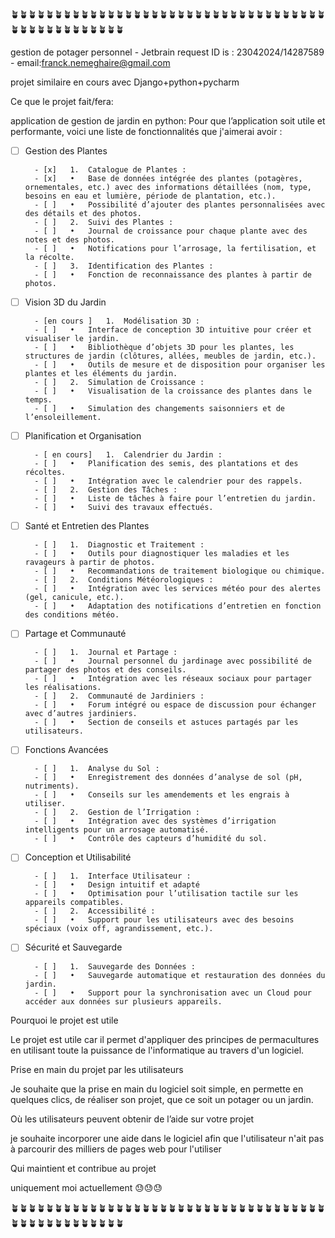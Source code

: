 🪴🪴🪴🪴🪴🪴🪴🪴🪴🪴🪴🪴🪴🪴🪴🪴🪴🪴🪴🪴🪴🪴🪴🪴🪴🪴🪴🪴🪴🪴🪴🪴🪴🪴🪴🪴🪴🪴🪴🪴🪴🪴🪴🪴🪴🪴🪴🪴🪴

gestion de potager personnel - Jetbrain request ID is :  23042024/14287589 - email:franck.nemeghaire@gmail.com

projet similaire en cours avec Django+python+pycharm

Ce que le projet fait/fera:

application de gestion de jardin en python:
Pour que l’application soit utile et performante, voici une liste de fonctionnalités que j'aimerai avoir :

- [ ] Gestion des Plantes

        - [x] 	1.	Catalogue de Plantes :
        - [x] 	•	Base de données intégrée des plantes (potagères, ornementales, etc.) avec des informations détaillées (nom, type, besoins en eau et lumière, période de plantation, etc.).
        - [ ] 	•	Possibilité d’ajouter des plantes personnalisées avec des détails et des photos.
        - [ ] 	2.	Suivi des Plantes :
        - [ ] 	•	Journal de croissance pour chaque plante avec des notes et des photos.
        - [ ] 	•	Notifications pour l’arrosage, la fertilisation, et la récolte.
        - [ ] 	3.	Identification des Plantes :
        - [ ] 	•	Fonction de reconnaissance des plantes à partir de photos.

- [ ] Vision 3D du Jardin

        - [en cours ] 	1.	Modélisation 3D :
        - [ ] 	•	Interface de conception 3D intuitive pour créer et visualiser le jardin.
        - [ ] 	•	Bibliothèque d’objets 3D pour les plantes, les structures de jardin (clôtures, allées, meubles de jardin, etc.).
        - [ ] 	•	Outils de mesure et de disposition pour organiser les plantes et les éléments du jardin.
        - [ ] 	2.	Simulation de Croissance :
        - [ ] 	•	Visualisation de la croissance des plantes dans le temps.
        - [ ] 	•	Simulation des changements saisonniers et de l’ensoleillement.

- [ ] Planification et Organisation

        - [ en cours] 	1.	Calendrier du Jardin :
        - [ ] 	•	Planification des semis, des plantations et des récoltes.
        - [ ] 	•	Intégration avec le calendrier pour des rappels.
        - [ ] 	2.	Gestion des Tâches :
        - [ ] 	•	Liste de tâches à faire pour l’entretien du jardin.
        - [ ] 	•	Suivi des travaux effectués.

- [ ] Santé et Entretien des Plantes

        - [ ] 	1.	Diagnostic et Traitement :
        - [ ] 	•	Outils pour diagnostiquer les maladies et les ravageurs à partir de photos.
        - [ ] 	•	Recommandations de traitement biologique ou chimique.
        - [ ] 	2.	Conditions Météorologiques :
        - [ ] 	•	Intégration avec les services météo pour des alertes (gel, canicule, etc.).
        - [ ] 	•	Adaptation des notifications d’entretien en fonction des conditions météo.

- [ ] Partage et Communauté

        - [ ] 	1.	Journal et Partage :
        - [ ] 	•	Journal personnel du jardinage avec possibilité de partager des photos et des conseils.
        - [ ] 	•	Intégration avec les réseaux sociaux pour partager les réalisations.
        - [ ] 	2.	Communauté de Jardiniers :
        - [ ] 	•	Forum intégré ou espace de discussion pour échanger avec d’autres jardiniers.
        - [ ] 	•	Section de conseils et astuces partagés par les utilisateurs.

- [ ] Fonctions Avancées

        - [ ] 	1.	Analyse du Sol :
        - [ ] 	•	Enregistrement des données d’analyse de sol (pH, nutriments).
        - [ ] 	•	Conseils sur les amendements et les engrais à utiliser.
        - [ ] 	2.	Gestion de l’Irrigation :
        - [ ] 	•	Intégration avec des systèmes d’irrigation intelligents pour un arrosage automatisé.
        - [ ] 	•	Contrôle des capteurs d’humidité du sol.

- [ ] Conception et Utilisabilité

        - [ ] 	1.	Interface Utilisateur :
        - [ ] 	•	Design intuitif et adapté 
        - [ ] 	•	Optimisation pour l’utilisation tactile sur les appareils compatibles.
        - [ ] 	2.	Accessibilité :
        - [ ] 	•	Support pour les utilisateurs avec des besoins spéciaux (voix off, agrandissement, etc.).

- [ ] Sécurité et Sauvegarde

        - [ ] 	1.	Sauvegarde des Données :
        - [ ] 	•	Sauvegarde automatique et restauration des données du jardin.
        - [ ] 	•	Support pour la synchronisation avec un Cloud pour accéder aux données sur plusieurs appareils.

Pourquoi le projet est utile


Le projet est utile car il permet d'appliquer des principes de permacultures en utilisant toute la puissance de 
l'informatique au travers d'un logiciel.

Prise en main du projet par les utilisateurs


Je souhaite que la prise en main du logiciel soit simple, en permette en quelques clics, de réaliser son projet, que ce
soit un potager ou un jardin.

Où les utilisateurs peuvent obtenir de l’aide sur votre projet


je souhaite incorporer une aide dans le logiciel afin que l'utilisateur n'ait pas à parcourir des milliers de pages web
pour l'utiliser


Qui maintient et contribue au projet

uniquement moi actuellement 😓😓😓


🪴🪴🪴🪴🪴🪴🪴🪴🪴🪴🪴🪴🪴🪴🪴🪴🪴🪴🪴🪴🪴🪴🪴🪴🪴🪴🪴🪴🪴🪴🪴🪴🪴🪴🪴🪴🪴🪴🪴🪴🪴🪴🪴🪴🪴🪴🪴🪴🪴
